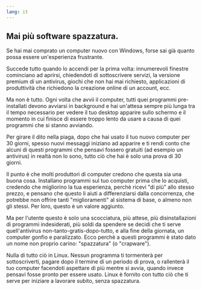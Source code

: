 ```yaml
---
lang: it
---
```





<h2>Mai più software spazzatura.</h2>

Se hai mai comprato un computer nuovo con Windows, forse sai già quanto possa essere un'esperienza frustrante.

Succede tutto quando lo accendi per la prima volta: innumerevoli finestre cominciano ad aprirsi, chiedendoti di sottoscrivere servizi, la versione premium di un antivirus, giochi che non hai mai richiesto, applicazioni di produttività che richiedono la creazione online di un account, ecc.

Ma non è tutto. Ogni volta che avvii il computer, tutti quei programmi pre-installati devono avviarsi in background e hai un'attesa sempre più lunga tra il tempo necessario per vedere il tuo desktop apparire sullo schermo e il momento in cui finisce di essere troppo lento da usare a causa di quei programmi che si stanno avviando.

Per girare il dito nella piaga, dopo che hai usato il tuo nuovo computer per 30 giorni, spesso nuovi messaggi iniziano ad apparire e ti rendi conto che alcuni di questi programmi che pensavi fossero gratuiti (ad esempio un antivirus) in realtà non lo sono, tutto ciò che hai è solo una prova di 30 giorni.

Il punto è che molti produttori di computer credono che questa sia una buona cosa. Installano programmi sul tuo computer prima che lo acquisti, credendo che migliorino la tua esperienza, perchè ricevi "di più" allo stesso prezzo, e pensano che questo li aiuti a differenziarsi dalla concorrenza, che potrebbe non offrire tanti "miglioramenti" al sistema di base, o almeno non gli stessi. Per loro, questo è un valore aggiunto.

Ma per l'utente questo è solo una scocciatura, più attese, più disinstallazioni di programmi indesiderati, più soldi da spendere se decidi che ti serve quell'antivirus non-tanto-gratis-dopo-tutto, e alla fine della giornata, un computer gonfio e paralizzato. Ecco perchè a questi programmi è stato dato un nome non proprio carino: "spazzatura" (o "crapware").

Nulla di tutto ciò in Linux. Nessun programma ti tormenterà per sottoscriverti, pagare dopo il termine di un periodo di prova, o rallenterà il tuo computer facendoti aspettare di più mentre si avvia, quando invece pensavi fosse pronto per essere usato. Linux è fornito con tutto ciò che ti serve per iniziare a lavorare subito, senza spazzatura.




